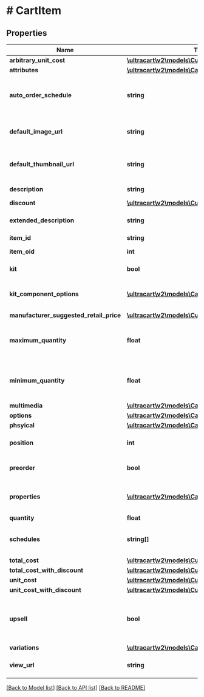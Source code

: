# # CartItem

## Properties

Name | Type | Description | Notes
------------ | ------------- | ------------- | -------------
**arbitrary_unit_cost** | [**\ultracart\v2\models\Currency**](Currency.md) |  | [optional]
**attributes** | [**\ultracart\v2\models\CartItemAttribute[]**](CartItemAttribute.md) | Attributes | [optional]
**auto_order_schedule** | **string** | Auto order schedule the customer selected | [optional]
**default_image_url** | **string** | URL to the default multimedia image | [optional]
**default_thumbnail_url** | **string** | URL to the default multimedia thumbnail | [optional]
**description** | **string** | Description of the item | [optional]
**discount** | [**\ultracart\v2\models\Currency**](Currency.md) |  | [optional]
**extended_description** | **string** | Extended description of the item | [optional]
**item_id** | **string** | Item ID | [optional]
**item_oid** | **int** | Item object identifier | [optional]
**kit** | **bool** | True if this item is a kit | [optional]
**kit_component_options** | [**\ultracart\v2\models\CartKitComponentOption[]**](CartKitComponentOption.md) | Options associated with the kit components | [optional]
**manufacturer_suggested_retail_price** | [**\ultracart\v2\models\Currency**](Currency.md) |  | [optional]
**maximum_quantity** | **float** | Maximum quantity the customer can purchase | [optional]
**minimum_quantity** | **float** | Minimum quantity the customer can purchase | [optional]
**multimedia** | [**\ultracart\v2\models\CartItemMultimedia[]**](CartItemMultimedia.md) | Multimedia | [optional]
**options** | [**\ultracart\v2\models\CartItemOption[]**](CartItemOption.md) | Options | [optional]
**phsyical** | [**\ultracart\v2\models\CartItemPhysical**](CartItemPhysical.md) |  | [optional]
**position** | **int** | Position of the item in the cart | [optional]
**preorder** | **bool** | True if this item is on pre-order | [optional]
**properties** | [**\ultracart\v2\models\CartItemProperty[]**](CartItemProperty.md) | Properties associated with the item | [optional]
**quantity** | **float** | quantity | [optional]
**schedules** | **string[]** | Customer selectable auto order schedules | [optional]
**total_cost** | [**\ultracart\v2\models\Currency**](Currency.md) |  | [optional]
**total_cost_with_discount** | [**\ultracart\v2\models\Currency**](Currency.md) |  | [optional]
**unit_cost** | [**\ultracart\v2\models\Currency**](Currency.md) |  | [optional]
**unit_cost_with_discount** | [**\ultracart\v2\models\Currency**](Currency.md) |  | [optional]
**upsell** | **bool** | True if this item was added to the cart as part of an upsell | [optional]
**variations** | [**\ultracart\v2\models\CartItemVariationSelection[]**](CartItemVariationSelection.md) | Variations | [optional]
**view_url** | **string** | URL to view the product on the site | [optional]

[[Back to Model list]](../../README.md#models) [[Back to API list]](../../README.md#endpoints) [[Back to README]](../../README.md)

